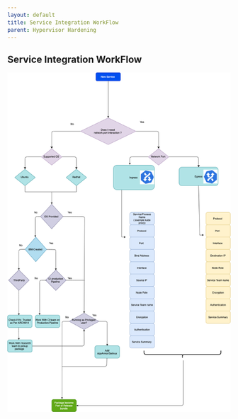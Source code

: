 ```yaml
---
layout: default
title: Service Integration WorkFlow 
parent: Hypervisor Hardening
---
```

## Service Integration WorkFlow

![Service Integration WorkFlow](attachments/214959107/214959194.png)

